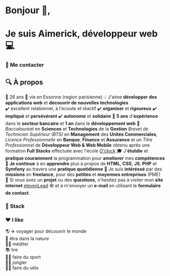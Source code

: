 # **Bonjour** :wave:,

# **Je suis Aimerick, développeur web** :computer:

### 💬 **Me contacter**

## :mag: **À propos**

:calendar: 26 ans
:round_pushpin: vie en Essonne (region parisienne)
:bulb: J'aime **développer des applications web** et **découvrir de nouvelles technologies**  
:heavy_check_mark: excellent relationnel, à l'ecoute et réactif
:heavy_check_mark: **organiser** et **rigoureux**
:heavy_check_mark: **impliqué** et **persévérant**
:heavy_check_mark: **autonome** et **solidaire**
:bank: **5 ans** d'**expérience** dans le **secteur bancaire** et **1 an** dans le **développement web**
:scroll: _Baccalauréat_ en **Sciences** et **Technologies** de la **Gestion**
_Brevet de Technicien Supérieur (BTS)_ en **Management** des **Unités Commerciales**, _Licence Professionnelle_ en **Banque**, **Finance** et **Assurance** et un _Titre Professionnel_ de **Développeur Web & Web Mobile** obtenu aprés une formation **Full Stacks** effectuée avec l'école [O'clock](https://oclock.io/)
:mortar_board: J'**étutdie** et **pratique couramment** la programmation pour **ameliorer** mes **compétences**  
:seedling: **Je continue** à en **apprendre** plus à propos de **HTML**, **CSS**, **JS**, **PHP** et **Symfony** au travers une **pratique quotidienne** 
:speech_balloon: Je suis **intéréssé** par des **missions** en **freelance**, pour des **petites** et **moyennes entreprises** (PME)  
:e-mail: Si vous avez un **projet** ou des **questions**, n'hesitez pas à visiter mon **site internet** [elevenLead](https://oclock.io/) :spider_web: et à m'envoyer un **e-mail** en utilisant le **formulaire de contact**.  

### :toolbox: **Stack**

### :hearts: **I like**

:earth_americas: :airplane: voyager pour découvrir le monde  
:deciduous_tree: êtra dans la nature  
:lotus_position_man: méditer  
:books: lire  
:man_cartwheeling: faire du sport  
:man_juggling: jongler   
:biking_man: faire du vélo  
